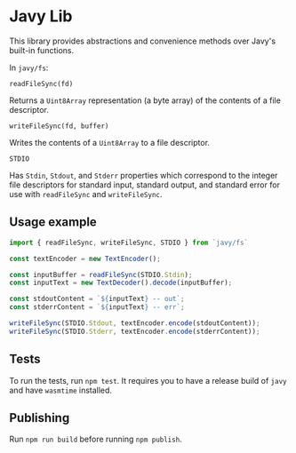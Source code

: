 # Javy Lib

This library provides abstractions and convenience methods over Javy's built-in functions.

In `javy/fs`:

`readFileSync(fd)`

Returns a `Uint8Array` representation (a byte array) of the contents of a file descriptor.

`writeFileSync(fd, buffer)`

Writes the contents of a `Uint8Array` to a file descriptor.

`STDIO`

Has `Stdin`, `Stdout`, and `Stderr` properties which correspond to the integer file descriptors for standard input, standard output, and standard error for use with `readFileSync` and `writeFileSync`.

## Usage example

```js
import { readFileSync, writeFileSync, STDIO } from `javy/fs`

const textEncoder = new TextEncoder();

const inputBuffer = readFileSync(STDIO.Stdin);
const inputText = new TextDecoder().decode(inputBuffer);

const stdoutContent = `${inputText} -- out`;
const stderrContent = `${inputText} -- err`;

writeFileSync(STDIO.Stdout, textEncoder.encode(stdoutContent));
writeFileSync(STDIO.Stderr, textEncoder.encode(stderrContent));
```

## Tests

To run the tests, run `npm test`. It requires you to have a release build of `javy` and have `wasmtime` installed.

## Publishing

Run `npm run build` before running `npm publish`.
